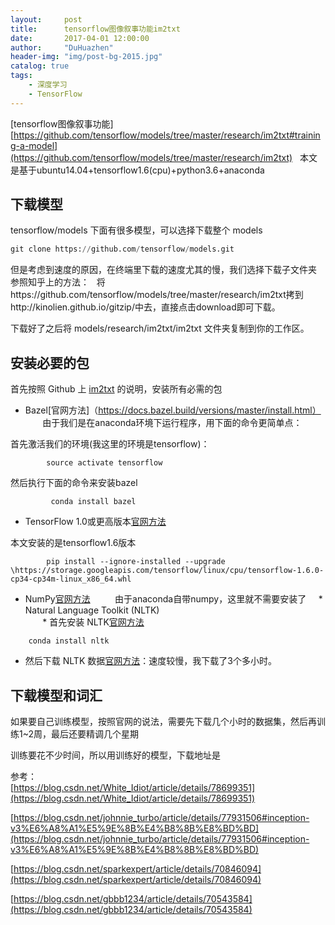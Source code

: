 ```yaml
---
layout:     post
title:      tensorflow图像叙事功能im2txt
date:       2017-04-01 12:00:00
author:     "DuHuazhen"
header-img: "img/post-bg-2015.jpg"
catalog: true
tags:
    - 深度学习
    - TensorFlow
---
```

[tensorflow图像叙事功能][https://github.com/tensorflow/models/tree/master/research/im2txt#training-a-model](https://github.com/tensorflow/models/tree/master/research/im2txt)  
本文是基于ubuntu14.04+tensorflow1.6(cpu)+python3.6+anaconda

## 下载模型
tensorflow/models 下面有很多模型，可以选择下载整个 models
``` python
git clone https://github.com/tensorflow/models.git
``` 
但是考虑到速度的原因，在终端里下载的速度尤其的慢，我们选择下载子文件夹
参照知乎上的方法：  
将https://github.com/tensorflow/models/tree/master/research/im2txt拷到http://kinolien.github.io/gitzip/中去，直接点击download即可下载。


下载好了之后将 models/research/im2txt/im2txt 文件夹复制到你的工作区。 

## 安装必要的包  

首先按照 Github 上 [im2txt](https://github.com/tensorflow/models/tree/master/research/im2txt) 的说明，安装所有必需的包  
* Bazel[官网方法]（https://docs.bazel.build/versions/master/install.html）
        由于我们是在anaconda环境下运行程序，用下面的命令更简单点：  

首先激活我们的环境(我这里的环境是tensorflow)：
```pyhon
        source activate tensorflow
 ```
然后执行下面的命令来安装bazel  
```pyhon
         conda install bazel
 ```
-  TensorFlow 1.0或更高版本[官网方法](https://www.tensorflow.org/install/)  

本文安装的是tensorflow1.6版本  
```pyhon
        pip install --ignore-installed --upgrade \https://storage.googleapis.com/tensorflow/linux/cpu/tensorflow-1.6.0-cp34-cp34m-linux_x86_64.whl
```
-  NumPy[官网方法](https://www.scipy.org/install.html)  
        由于anaconda自带numpy，这里就不需要安装了
     * Natural Language Toolkit (NLTK)  
        * 首先安装 NLTK[官网方法](http://www.nltk.org/install.html)   
```pyhon
    conda install nltk
```
* 然后下载 NLTK 数据[官网方法](http://www.nltk.org/data.html)：速度较慢，我下载了3个多小时。
## 下载模型和词汇
如果要自己训练模型，按照官网的说法，需要先下载几个小时的数据集，然后再训练1~2周，最后还要精调几个星期

训练要花不少时间，所以用训练好的模型，下载地址是 



参考：  
  [https://blog.csdn.net/White_Idiot/article/details/78699351](https://blog.csdn.net/White_Idiot/article/details/78699351) 
  
  [https://blog.csdn.net/johnnie_turbo/article/details/77931506#inception-v3%E6%A8%A1%E5%9E%8B%E4%B8%8B%E8%BD%BD](https://blog.csdn.net/johnnie_turbo/article/details/77931506#inception-v3%E6%A8%A1%E5%9E%8B%E4%B8%8B%E8%BD%BD)   
  
  [https://blog.csdn.net/sparkexpert/article/details/70846094](https://blog.csdn.net/sparkexpert/article/details/70846094) 
  
  [https://blog.csdn.net/gbbb1234/article/details/70543584](https://blog.csdn.net/gbbb1234/article/details/70543584)
